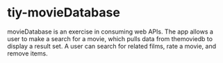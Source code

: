 # tiy-movieDatabase
movieDatabase is an exercise in consuming web APIs.  The app allows a user to make a search for a movie, which pulls data from themoviedb to display a result set.  A user can search for related films, rate a movie, and remove items.
